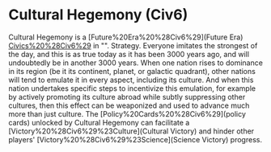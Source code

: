 # Cultural Hegemony (Civ6)

Cultural Hegemony is a [Future%20Era%20%28Civ6%29](Future Era) [Civics%20%28Civ6%29](civic) in "".
Strategy.
Everyone imitates the strongest of the day, and this is as true today as it has been 3000 years ago, and will undoubtedly be in another 3000 years. When one nation rises to dominance in its region (be it its continent, planet, or galactic quadrant), other nations will tend to emulate it in every aspect, including its culture. And when this nation undertakes specific steps to incentivize this emulation, for example by actively promoting its culture abroad while subtly suppressing other cultures, then this effect can be weaponized and used to advance much more than just culture. 
The [Policy%20Cards%20%28Civ6%29](policy cards) unlocked by Cultural Hegemony can facilitate a [Victory%20%28Civ6%29%23Culture](Cultural Victory) and hinder other players' [Victory%20%28Civ6%29%23Science](Science Victory) progress.